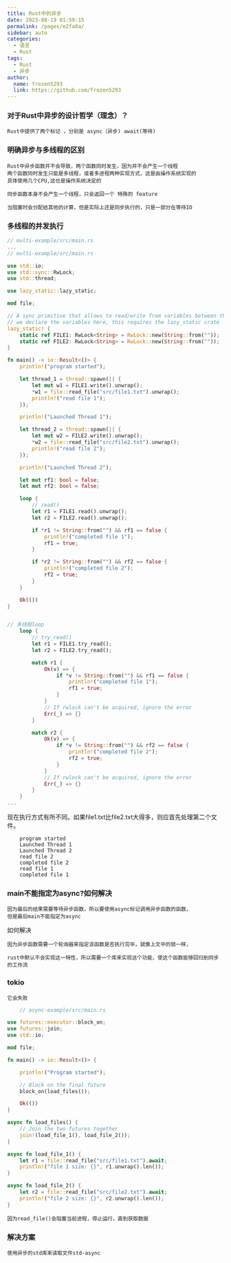 ```yaml
---
title: Rust中的异步
date: 2023-08-19 01:59:15
permalink: /pages/e2fa0a/
sidebar: auto
categories:
  - 语言
  - Rust  
tags:
  - Rust
  - 异步
author: 
  name: frozen5293
  link: https://github.com/frozen5293
---
```



### 对于Rust中异步的设计哲学（理念）？

    Rust中提供了两个标记 ，分别是 async（异步) await(等待)

### 明确异步与多线程的区别

    Rust中异步函数并不会导致，两个函数同时发生，因为并不会产生一个线程
    两个函数同时发生只能是多线程，或者多进程两种实现方式，这是由操作系统实现的
    具体使用几个CPU,这也是操作系统决定的

    同步函数本身不会产生一个线程，只会返回一个 特殊的 feature

    当阻塞时会分配给其他的计算，但是实际上还是同步执行的，只是一部分在等待IO

### 多线程的并发执行

```rust
// multi-example/src/main.rs
...
// multi-example/src/main.rs

use std::io;
use std::sync::RwLock;
use std::thread;

use lazy_static::lazy_static;

mod file;

// A sync primitive that allows to read/write from variables between threads.
// we declare the variables here, this requires the lazy_static crate
lazy_static! {
    static ref FILE1: RwLock<String> = RwLock::new(String::from(""));
    static ref FILE2: RwLock<String> = RwLock::new(String::from(""));
}

fn main() -> io::Result<()> {
    println!("program started");

    let thread_1 = thread::spawn(|| {
        let mut w1 = FILE1.write().unwrap();
        *w1 = file::read_file("src/file1.txt").unwrap();
        println!("read file 1");
    });

    println!("Launched Thread 1");

    let thread_2 = thread::spawn(|| {
        let mut w2 = FILE2.write().unwrap();
        *w2 = file::read_file("src/file2.txt").unwrap();
        println!("read file 2");
    });

    println!("Launched Thread 2");

    let mut rf1: bool = false;
    let mut rf2: bool = false;

    loop {
    	// read()
        let r1 = FILE1.read().unwrap();
        let r2 = FILE2.read().unwrap();

        if *r1 != String::from("") && rf1 == false {
            println!("completed file 1");
            rf1 = true;
        }

        if *r2 != String::from("") && rf2 == false {
            println!("completed file 2");
            rf2 = true;
        }
    }

    Ok(())
}


// 多线程loop
    loop {
    	// try_read()
        let r1 = FILE1.try_read();
        let r2 = FILE2.try_read();

        match r1 {
            Ok(v) => {
                if *v != String::from("") && rf1 == false {
                    println!("completed file 1");
                    rf1 = true;
                }
            }
            // If rwlock can't be acquired, ignore the error
            Err(_) => {}
        }

        match r2 {
            Ok(v) => {
                if *v != String::from("") && rf2 == false {
                    println!("completed file 2");
                    rf2 = true;
                }
            }
            // If rwlock can't be acquired, ignore the error
            Err(_) => {}
        }
    }
...
```
现在执行方式有所不同。如果file1.txt比file2.txt大得多，则应首先处理第二个文件。

```text
    program started
    Launched Thread 1
    Launched Thread 2
    read file 2
    completed file 2
    read file 1
    completed file 1
```

### main不能指定为async?如何解决

    因为最后的结果需要等待异步函数，所以要使用async标记调用异步函数的函数，
    但是最后main不能指定为async

如何解决

    因为异步函数需要一个轮询器来指定该函数是否执行完毕，就像上文中的锁一样，
    
    rust中默认不会实现这一特性，所以需要一个库来实现这个功能，使这个函数能够回归到同步的工作流

### tokio

    它会失败

```rust
    // async-example/src/main.rs

use futures::executor::block_on;
use futures::join;
use std::io;

mod file;

fn main() -> io::Result<()> {

    println!("Program started");

    // Block on the final future
    block_on(load_files());

    Ok(())
}

async fn load_files() {
    // Join the two futures together
    join!(load_file_1(), load_file_2());
}

async fn load_file_1() {
    let r1 = file::read_file("src/file1.txt").await;
    println!("file 1 size: {}", r1.unwrap().len());
}

async fn load_file_2() {
    let r2 = file::read_file("src/file2.txt").await;
    println!("file 2 size: {}", r2.unwrap().len());
}
```

    因为read_file()会阻塞当前进程，停止运行，直到获取数据

### 解决方案

    使用异步的std库来读取文件std-async